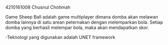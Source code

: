 4210161008
Chusnul Chotimah

Game Sheep Ball  adalah game multiplayer dimana domba akan melawan domba lainnya di satu arean peternakan dengan melemparkan  bola. Setiap domba yang berhasil melempar bola, maka akan mendapatkan skor. 

-Teknologi yang digunakan adalah UNET framework
